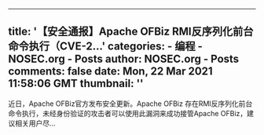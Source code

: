 
---
title: '【安全通报】Apache OFBiz RMI反序列化前台命令执行（CVE-2...'
categories: 
    - 编程
    - NOSEC.org - Posts
author: NOSEC.org - Posts
comments: false
date: Mon, 22 Mar 2021 11:58:06 GMT
thumbnail: ''
---

<div>   
近日，Apache OFBiz官方发布安全更新。Apache OFBiz 存在RMI反序列化前台命令执行，未经身份验证的攻击者可以使用此漏洞来成功接管Apache OFBiz，建议相关用户尽...  
</div>
            